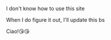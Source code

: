 I don't know how to use this site

When I do figure it out, I'll update 
this bs

Ciao!😘😘

<!---
notMoods/notMoods is a ✨ special ✨ repository because its `README.md` (this file) appears on your GitHub profile.
You can click the Preview link to take a look at your changes.
--->
